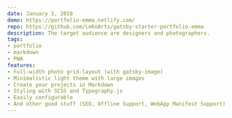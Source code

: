 ```yaml
---
date: January 3, 2018
demo: https://portfolio-emma.netlify.com/
repo: https://github.com/LeKoArts/gatsby-starter-portfolio-emma
description: The target audience are designers and photographers.
tags:
- portfolio
- markdown
- PWA
features:
- Full-width photo grid-layout (with gatsby-image)
- Minimalistic light theme with large images
- Create your projects in Markdown
- Styling with SCSS and Typography.js
- Easily configurable
- And other good stuff (SEO, Offline Support, WebApp Manifest Support)
---
```


